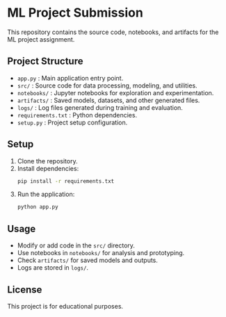 # ML Project Submission

This repository contains the source code, notebooks, and artifacts for the ML project assignment.

## Project Structure

- `app.py` : Main application entry point.
- `src/` : Source code for data processing, modeling, and utilities.
- `notebooks/` : Jupyter notebooks for exploration and experimentation.
- `artifacts/` : Saved models, datasets, and other generated files.
- `logs/` : Log files generated during training and evaluation.
- `requirements.txt` : Python dependencies.
- `setup.py` : Project setup configuration.

## Setup

1. Clone the repository.
2. Install dependencies:
    ```sh
    pip install -r requirements.txt
    ```
3. Run the application:
    ```sh
    python app.py
    ```

## Usage

- Modify or add code in the `src/` directory.
- Use notebooks in `notebooks/` for analysis and prototyping.
- Check `artifacts/` for saved models and outputs.
- Logs are stored in `logs/`.

## License

This project is for educational purposes.